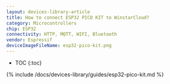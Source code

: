 ```yaml
---
layout: devices-library-article
title: How to connect ESP32 PICO KIT to WinstarCloud?
category: Microcontrollers
chip: ESP32
connectivity: HTTP, MQTT, WIFI, Bluetooth
vendor: Espressif
deviceImageFileName: esp32-pico-kit.png
---
```


* TOC
{:toc}

{% include /docs/devices-library/guides/esp32-pico-kit.md %}
